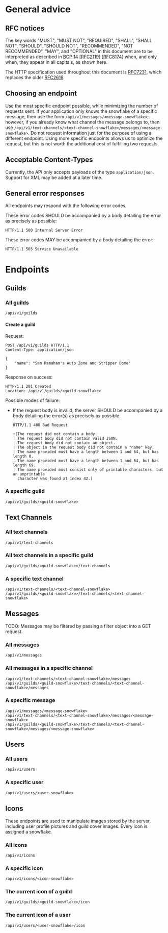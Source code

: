 # General advice

## RFC notices

The key words "MUST", "MUST NOT", "REQUIRED", "SHALL", "SHALL NOT", "SHOULD", "SHOULD NOT", "RECOMMENDED", "NOT RECOMMENDED", "MAY", and "OPTIONAL" in this document are to be interpreted as described in [BCP 14][BCP 14] \[[RFC2119][RFC2119]\] \[[RFC8174][RFC8174]\] when, and only when, they appear in all capitals, as shown here.

The HTTP specification used throughout this document is [RFC7231][RFC7231], which replaces the older [RFC2616][RFC2616].

## Choosing an endpoint

Use the most specific endpoint possible, while minimizing the number of requests sent. If your application only knows the snowflake of a specific message, then use the form `/api/v1/messages/<message-snowflake>`; however, if you already know what channel the message belongs to, then use `/api/v1/text-channels/<text-channel-snowflake>/messages/<message-snowflake>`. Do not request information just for the purpose of using a different endpoint. Using more specific endpoints allows us to optimize the request, but this is not worth the additional cost of fulfilling two requests.

## Acceptable Content-Types

Currently, the API only accepts payloads of the type `application/json`. Support for XML may be added at a later time.

## General error responses

All endpoints may respond with the following error codes.

These error codes SHOULD be accompanied by a body detailing the error as precisely as possible:

    HTTP/1.1 500 Internal Server Error

These error codes MAY be accompanied by a body detailing the error:

    HTTP/1.1 503 Service Unavailable

# Endpoints

## Guilds

### All guilds

    /api/v1/guilds

#### Create a guild

Request:

    POST /api/v1/guilds HTTP/1.1
    Content-Type: application/json
    
    {
    	"name": "Sam Ramaham's Auto Zone and Stripper Dome"
    }

Response on success:

    HTTP/1.1 201 Created
    Location: /api/v1/guilds/<guild-snowflake>

Possible modes of failure:

  - If the request body is invalid, the server SHOULD be accompanied by a body detailing the error(s) as precisely as possible.

        HTTP/1.1 400 Bad Request
        
        +(The request did not contain a body.
        | The request body did not contain valid JSON.
        | The request body did not contain an object.
        | The object in the request body did not contain a "name" key.
        | The name provided must have a length between 1 and 64, but has length 0.
        | The name provided must have a length between 1 and 64, but has length 69.
        | The name provided must consist only of printable characters, but an unprintable
          character was found at index 42.)

### A specific guild

    /api/v1/guilds/<guild-snowflake>

## Text Channels

### All text channels

    /api/v1/text-channels

### All text channels in a specific guild

    /api/v1/guilds/<guild-snowflake>/text-channels

### A specific text channel

    /api/v1/text-channels/<text-channel-snowflake>
    /api/v1/guilds/<guild-snowflake>/text-channels/<text-channel-snowflake>

## Messages

TODO:
Messages may be filtered by passing a filter object into a GET request.

### All messages

    /api/v1/messages

### All messages in a specific channel

    /api/v1/text-channels/<text-channel-snowflake>/messages
    /api/v1/guilds/<guild-snowflake>/text-channels/<text-channel-snowflake>/messages

### A specific message

    /api/v1/messages/<message-snowflake>
    /api/v1/text-channels/<text-channel-snowflake>/messages/<message-snowflake>
    /api/v1/guilds/<guild-snowflake>/text-channels/<text-channel-snowflake>/messages/<message-snowflake>

## Users

### All users

    /api/v1/users

### A specific user

    /api/v1/users/<user-snowflake>

## Icons

These endpoints are used to manipulate images stored by the server, including user profile pictures and guild cover images. Every icon is assigned a snowflake.

### All icons

    /api/v1/icons

### A specific icon

    /api/v1/icons/<icon-snowflake>

### The current icon of a guild

    /api/v1/guilds/<guild-snowflake>/icon

### The current icon of a user

    /api/v1/users/<user-snowflake>/icon

[BCP 14]: https://tools.ietf.org/html/bcp14
[RFC2119]: https://tools.ietf.org/html/rfc2119
[RFC2616]: https://tools.ietf.org/html/rfc2616
[RFC7231]: https://tools.ietf.org/html/rfc7231
[RFC8174]: https://tools.ietf.org/html/rfc8174
